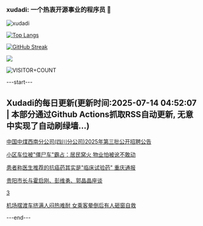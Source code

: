### xudadi: 一个热衷开源事业的程序员 👋

![xudadi](https://github-readme-stats-git-masterorgs-github-readme-stats-team.vercel.app/api?username=xudadi)

[![Top Langs](https://github-readme-stats.vercel.app/api/top-langs/?username=xudadi)](https://github.com/anuraghazra/github-readme-stats)

[![GitHub Streak](https://streak-stats.demolab.com?user=xudadi&locale=zh_Hans)](https://git.io/streak-stats)

![](https://raw.githubusercontent.com/xudadi/xudadi/main/assets/github-contribution-grid-snake.svg)

![VISITOR+COUNT](https://komarev.com/ghpvc/?username=xudadi&label=VISITOR+COUNT)


---start---

## Xudadi的每日更新(更新时间:2025-07-14 04:52:07 | 本部分通过Github Actions抓取RSS自动更新, 无意中实现了自动刷绿墙...)

[中国中煤西南分公司(四川分公司)2025年第三批公开招聘公告](https://www.gongkaoleida.com/article/2507061)

[小区车位被"僵尸车"霸占：居民窝火 物业怕被讹不敢动](https://m.163.com/news/article/K4CL8UFC0514EGPO.html)

[患者称医生推荐的抗癌药其实是"临床试验药" 重庆通报](https://m.163.com/news/article/K4CGTVUM0534A4SC.html)

[贵阳市长与霍启刚、彭维勇、郭晶晶座谈](https://m.163.com/news/article/K4CFRJLN051482MP.html)

[3](https://m.163.com/touch/news/sub/domestic)

[机场摆渡车挤满人闷热难耐 女乘客晕倒后有人砸窗自救](https://m.163.com/news/article/K4C7JV3D05561G0D.html)

---end---
